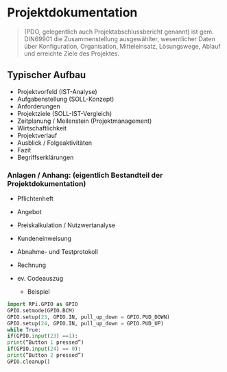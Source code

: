 # Projektdokumentation 
>(PDO, gelegentlich auch Projektabschlussbericht genannt) ist gem. DIN69901 die Zusammenstellung ausgewählter, wesentlicher Daten über Konfiguration, Organisation, Mitteleinsatz, Lösungswege, Ablauf und erreichte Ziele des Projektes.

## Typischer Aufbau
* Projektvorfeld (IST-Analyse)
* Aufgabenstellung (SOLL-Konzept)
* Anforderungen
* Projektziele (SOLL-IST-Vergleich)
* Zeitplanung / Meilenstein (Projektmanagement)
* Wirtschaftlichkeit
* Projektverlauf
* Ausblick / Folgeaktivitäten
* Fazit
* Begriffserklärungen

### Anlagen / Anhang: (eigentlich Bestandteil der Projektdokumentation)
* Pflichtenheft
* Angebot
* Preiskalkulation / Nutzwertanalyse
* Kundeneinweisung
* Abnahme- und Testprotokoll
* Rechnung
* ev. Codeauszug

  * Beispiel
```python
import RPi.GPIO as GPIO
GPIO.setmode(GPIO.BCM)
GPIO.setup(23, GPIO.IN, pull_up_down = GPIO.PUD_DOWN)
GPIO.setup(24, GPIO.IN, pull_up_down = GPIO.PUD_UP)
while True:
if(GPIO.input(23) ==1):
print(“Button 1 pressed”)
if(GPIO.input(24) == 0):
print(“Button 2 pressed”)
GPIO.cleanup()
```
